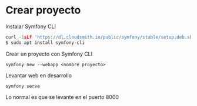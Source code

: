 # Crear proyecto

Instalar Symfony CLI

```javascript
curl -1sLf 'https://dl.cloudsmith.io/public/symfony/stable/setup.deb.sh' | sudo -E bash
$ sudo apt install symfony-cli
```

Crear un proyecto con Symfony CLI

```none
symfony new --webapp <nombre proyecto>
```


Levantar web en desarrollo

```none
symfony serve
```

Lo normal es que se levante en el puerto 8000
